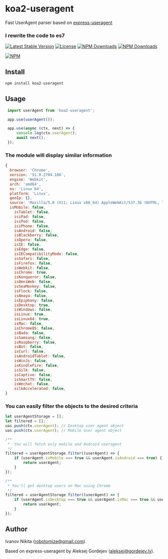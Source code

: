 koa2-useragent
=====
Fast UserAgent parser based on [express-useragent](https://github.com/biggora/express-useragent)  
### I rewrite the code to es7
[![Latest Stable Version](https://img.shields.io/npm/v/koa2-useragent.svg?style=flat-square)](https://www.npmjs.com/package/koa2-useragent)
[![License](https://img.shields.io/npm/l/koa2-useragent.svg?style=flat-square)](https://www.npmjs.com/package/koa2-useragent)
[![NPM Downloads](https://img.shields.io/npm/dt/koa2-useragent.svg?style=flat-square)](https://www.npmjs.com/package/koa2-useragent)
[![NPM Downloads](https://img.shields.io/npm/dm/koa2-useragent.svg?style=flat-square)](https://www.npmjs.com/package/koa2-useragent)

[![NPM](https://nodei.co/npm/koa2-useragent.png?downloads=true&downloadRank=true&stars=true)](https://nodei.co/npm/koa2-useragent/)  

## Install 

```js
npm install koa2-useragent
```

## Usage 
```js
 import userAgent from 'koa2-useragent';

 app.use(userAgent());

 app.use(async (ctx, next) => {
     console.log(ctx.userAgent);
     await next();
 });
```

### The module will display similar information

```js
{ 
  browser: 'Chrome',
  version: '51.0.2704.106',
  engine: 'Webkit',
  arch: 'amd64',
  os: 'Linux 64',
  platform: 'Linux',
  geoIp: {},
  source: 'Mozilla/5.0 (X11; Linux x86_64) AppleWebKit/537.36 (KHTML, like Gecko) Chrome/51.0.2704.106 Safari/537.36' 
  isMobile: false,
    isTablet: false,
    isiPad: false,
    isiPod: false,
    isiPhone: false,
    isAndroid: false,
    isBlackberry: false,
    isOpera: false,
    isIE: false,
    isEdge: false,
    isIECompatibilityMode: false,
    isSafari: false,
    isFirefox: false,
    isWebkit: false,
    isChrome: true,
    isKonqueror: false,
    isOmniWeb: false,
    isSeaMonkey: false,
    isFlock: false,
    isAmaya: false,
    isEpiphany: false,
    isDesktop: true,
    isWindows: false,
    isLinux: true,
    isLinux64: true,
    isMac: false,
    isChromeOS: false,
    isBada: false,
    isSamsung: false,
    isRaspberry: false,
    isBot: false,
    isCurl: false,
    isAndroidTablet: false,
    isWinJs: false,
    isKindleFire: false,
    isSilk: false,
    isCaptive: false,
    isSmartTV: false,
    isWechat: false,
    silkAccelerated: false,
}
```

### You can easily filter the objects to the desired criteria

```js
let userAgentStorage = [];
let filtered = [];
uas.push(ctx.userAgent); // Desktop user agent object
uas.push(ctx.userAgent); // Mobile user agent object

/**
 *  You will fetch only mobile and Android useragent
 */
filtered = userAgentStorage.filter((userAgent) => {
    if (userAgent.isMobile === true && userAgent.isAndroid === true) {
        return userAgent;
    }
});

/**
 * You'll get desktop users on Mac using Chrome
 */
filtered = userAgentStorage.filter((userAgent) => {
    if (userAgent.isDesktop === true && userAgent.isMac === true && userAgent.isChrome) {
        return userAgent;
    }
});
```

## Author

Ivanov Nikita  (robotomize@gmail.com).

Based on express-useragent by Aleksej Gordejev (aleksej@gordejev.lv).
